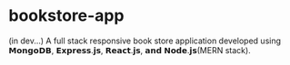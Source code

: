 # bookstore-app
 (in dev...)
A full stack responsive book store application developed using 𝗠𝗼𝗻𝗴𝗼𝗗𝗕, 𝗘𝘅𝗽𝗿𝗲𝘀𝘀.𝗷𝘀, 𝗥𝗲𝗮𝗰𝘁.𝗷𝘀, 𝗮𝗻𝗱 𝗡𝗼𝗱𝗲.𝗷𝘀(MERN stack).
